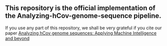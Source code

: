 ﻿## This repository is the official implementation of the Analyzing-hCov-genome-sequence pipeline. 


If you use any part of this repository, we shall be very grateful if you cite our paper [Analyzing hCov genome sequences: Applying Machine Intelligence and beyond](https://www.biorxiv.org/content/10.1101/2020.06.03.131987v1)
